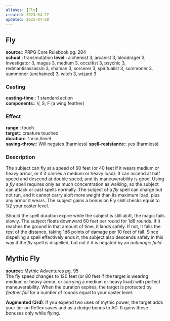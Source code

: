 ```yaml
---
aliases: [Fly]
created: 2023-04-27
updated: 2023-04-28
---
```


## Fly

**source**:: PRPG Core Rulebook pg. 284  
**school**:: transmutation
**level**:: alchemist 3, arcanist 3, bloodrager 3, investigator 3, magus 3, medium 3, occultist 3, psychic 3, redmantisassassin 3, shaman 3, sorcerer 3, spiritualist 3, summoner 3, summoner (unchained) 3, witch 3, wizard 3

### Casting

**casting-time**:: 1 standard action  
**components**:: V, S, F (a wing feather)

### Effect

**range**:: touch  
**target**:: creature touched  
**duration**:: 1 min./level  
**saving-throw**:: Will negates (harmless)
**spell-resistance**:: yes (harmless)

### Description

The subject can fly at a speed of 60 feet (or 40 feet if it wears medium or heavy armor, or if it carries a medium or heavy load). It can ascend at half speed and descend at double speed, and its maneuverability is good. Using a *fly* spell requires only as much concentration as walking, so the subject can attack or cast spells normally. The subject of a *fly* spell can charge but not run, and it cannot carry aloft more weight than its maximum load, plus any armor it wears. The subject gains a bonus on Fly skill checks equal to 1/2 your caster level.  
  
Should the spell duration expire while the subject is still aloft, the magic fails slowly. The subject floats downward 60 feet per round for 1d6 rounds. If it reaches the ground in that amount of time, it lands safely. If not, it falls the rest of the distance, taking 1d6 points of damage per 10 feet of fall. Since dispelling a spell effectively ends it, the subject also descends safely in this way if the *fly* spell is dispelled, but not if it is negated by an *antimagic field*.

## Mythic Fly

**source**:: Mythic Adventures pg. 95  
The fly speed changes to 120 feet (or 80 feet if the target is wearing medium or heavy armor, or carrying a medium or heavy load) with perfect maneuverability. When the duration expires, the target is protected by *feather fall* for a number of rounds equal to your caster level.  
  
**Augmented (3rd)**: If you expend two uses of mythic power, the target adds your tier on Reflex saves and as a dodge bonus to AC. It gains these bonuses only while flying.
